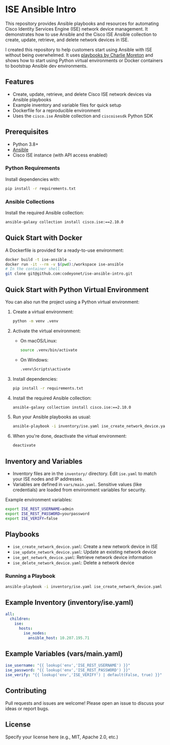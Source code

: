 # ISE Ansible Intro

This repository provides Ansible playbooks and resources for automating Cisco Identity Services Engine (ISE) network device management. It demonstrates how to use Ansible and the Cisco ISE Ansible collection to create, update, retrieve, and delete network devices in ISE.

I created this repository to help customers start using Ansible with ISE without being overwhelmed. It uses [playbooks by Charlie Moreton](https://github.com/ISEDemoLab) and shows how to start using Python virtual environments or Docker containers to bootstrap Ansible dev environments.

## Features
- Create, update, retrieve, and delete Cisco ISE network devices via Ansible playbooks
- Example inventory and variable files for quick setup
- Dockerfile for a reproducible environment
- Uses the `cisco.ise` Ansible collection and `ciscoisesdk` Python SDK

## Prerequisites
- Python 3.8+
- [Ansible](https://docs.ansible.com/ansible/latest/installation_guide/intro_installation.html)
- Cisco ISE instance (with API access enabled)

### Python Requirements
Install dependencies with:
```bash
pip install -r requirements.txt
```

### Ansible Collections
Install the required Ansible collection:
```bash
ansible-galaxy collection install cisco.ise:==2.10.0
```

## Quick Start with Docker
A Dockerfile is provided for a ready-to-use environment:
```bash
docker build -t ise-ansible .
docker run -it --rm -v $(pwd):/workspace ise-ansible
# In the container shell
git clone git@github.com:codeyonet/ise-ansible-intro.git
```

## Quick Start with Python Virtual Environment
You can also run the project using a Python virtual environment:

1. Create a virtual environment:
   ```bash
   python -m venv .venv
   ```

2. Activate the virtual environment:
   - On macOS/Linux:
     ```bash
     source .venv/bin/activate
     ```
   - On Windows:
     ```bash
     .venv\Scripts\activate
     ```

3. Install dependencies:
   ```bash
   pip install -r requirements.txt
   ```

4. Install the required Ansible collection:
   ```bash
   ansible-galaxy collection install cisco.ise:==2.10.0
   ```

5. Run your Ansible playbooks as usual:
   ```bash
   ansible-playbook -i inventory/ise.yaml ise_create_network_device.yaml
   ```

6. When you're done, deactivate the virtual environment:
   ```bash
   deactivate
   ```

## Inventory and Variables
- Inventory files are in the `inventory/` directory. Edit `ise.yaml` to match your ISE nodes and IP addresses.
- Variables are defined in `vars/main.yaml`. Sensitive values (like credentials) are loaded from environment variables for security.

Example environment variables:
```bash
export ISE_REST_USERNAME=admin
export ISE_REST_PASSWORD=yourpassword
export ISE_VERIFY=false
```

## Playbooks
- `ise_create_network_device.yaml`: Create a new network device in ISE
- `ise_update_network_device.yaml`: Update an existing network device
- `ise_get_network_device.yaml`: Retrieve network device information
- `ise_delete_network_device.yaml`: Delete a network device

### Running a Playbook
```bash
ansible-playbook -i inventory/ise.yaml ise_create_network_device.yaml
```

## Example Inventory (inventory/ise.yaml)
```yaml
all:
  children:
    ise:
      hosts:
        ise_nodes:
          ansible_host: 10.207.195.71
```

## Example Variables (vars/main.yaml)
```yaml
ise_username: "{{ lookup('env','ISE_REST_USERNAME') }}"
ise_password: "{{ lookup('env','ISE_REST_PASSWORD') }}"
ise_verify: "{{ lookup('env','ISE_VERIFY') | default(False, true) }}"
```

## Contributing
Pull requests and issues are welcome! Please open an issue to discuss your ideas or report bugs.

## License
Specify your license here (e.g., MIT, Apache 2.0, etc.) 